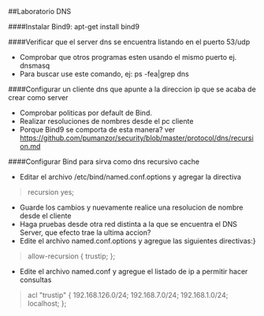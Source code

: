 ##Laboratorio DNS

####Instalar Bind9: apt-get install bind9

####Verificar que el server dns se encuentra listando en el puerto 53/udp
- Comprobar que otros programas esten usando el mismo puerto ej. dnsmasq
- Para buscar use este comando, ej:  ps -fea|grep dns

####Configurar un cliente dns que apunte a la direccion ip que se acaba de crear como server
- Comprobar politicas por default de Bind.
- Realizar resoluciones de nombres desde el pc cliente
- Porque Bind9 se comporta de esta manera? ver https://github.com/pumanzor/security/blob/master/protocol/dns/recursion.md

####Configurar Bind para sirva como dns recursivo cache
- Editar el archivo /etc/bind/named.conf.options y agregar la directiva

> recursion yes;

- Guarde los cambios y nuevamente realice una resolucion de nombre desde el cliente
- Haga pruebas desde otra red distinta a la que se encuentra el DNS Server, que efecto trae la ultima accion?
- Edite el archivo named.conf.options y agregue las siguientes directivas:}

> allow-recursion { trustip; };

- Edite el archivo named.conf y agregue el listado de ip a permitir hacer consultas

> acl "trustip" {
192.168.126.0/24; 192.168.7.0/24; 192.168.1.0/24; localhost;
};


